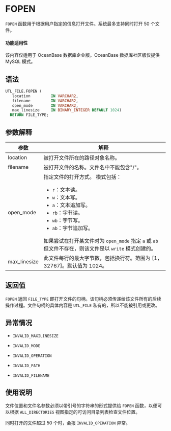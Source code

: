 FOPEN 
==========================

`FOPEN` 函数用于根据用户指定的信息打开文件。系统最多支持同时打开 50 个文件。

  <main id="notice" >
    <h4>功能适用性</h4>
    <p>该内容仅适用于 OceanBase 数据库企业版。OceanBase 数据库社区版仅提供 MySQL 模式。</p>
  </main>

语法 
-----------------------

```sql
UTL_FILE.FOPEN (
   location         IN VARCHAR2,
   filename         IN VARCHAR2,
   open_mode        IN VARCHAR2,
   max_linesize     IN BINARY_INTEGER DEFAULT 1024) 
  RETURN FILE_TYPE;
```



参数解释 
-------------------------



|      参数      |                                                                                                                                                                                                                解释                                                                                                                                                                                                                 |
|--------------|-----------------------------------------------------------------------------------------------------------------------------------------------------------------------------------------------------------------------------------------------------------------------------------------------------------------------------------------------------------------------------------------------------------------------------------|
| location     | 被打开文件所在的路径对象名称。                                                                                                                                                                                                                                                                                                                                                                                                                   |
| filename     | 被打开文件的名称。文件名中不能包含"/"。                                                                                                                                                                                                                                                                                                                                                                                                             |
| open_mode    | 指定文件的打开方式。 模式包括： <ul><li> `r`：文本读。    </li><li> `w`：文本写。    </li><li> `a`：文本追加写。    </li><li> `rb`：字节读。    </li><li>`wb`：字节写。    </li><li> `ab`：字节追加写。</li></ul>   如果尝试在打开某文件时为 `open_mode` 指定 `a` 或 `ab` 但文件不存在，则该文件是以 `write` 模式创建的。 |
| max_linesize | 此文件每行的最大字节数，包括换行符。范围为 \[1，32767\]。默认值为 1024。                                                                                                                                                                                                                                                                                                                                                                                      |



返回值 
------------------------

`FOPEN` 返回 `FILE_TYPE` 即打开文件的句柄。该句柄必须传递给该文件所有的后续操作过程。文件句柄的具体内容是 `UTL_FILE` 私有的，所以不能被引用或更改。

异常情况 
-------------------------

* `INVALID_MAXILINESIZE`

  

* `INVALID_MODE`

  

* `INVALID_OPERATION`

  

* `INVALID_PATH`

  

* `INVALID_FILENAME`

  




使用说明 
-------------------------

文件位置和文件名参数必须以带引号的字符串的形式提供给 `FOPEN` 函数，以便可以根据 `ALL_DIRECTORIES` 视图指定的可访问目录列表检查文件位置。

同时打开的文件超过 50 个时，会报 `INVALID_OPERATION` 异常。


